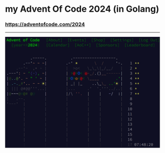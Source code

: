 # my Advent Of Code 2024 (in Golang)
### https://adventofcode.com/2024
---
![alt text](<Screenshot 2024-12-16 221214.png>)